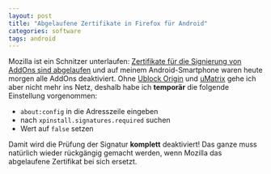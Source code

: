 ```yaml
---
layout: post
title: "Abgelaufene Zertifikate in Firefox für Android"
categories: software
tags: android
---
```

Mozilla ist ein Schnitzer unterlaufen: [Zertifikate für die Signierung von AddOns sind abgelaufen][0] und auf meinem Android-Smartphone waren heute morgen alle AddOns deaktiviert. Ohne [Ublock Origin][1] und [uMatrix][2] gehe ich aber nicht mehr ins Netz, deshalb habe ich **temporär** die folgende Einstellung vorgenommen:

  * `about:config` in die Adresszeile eingeben
  * nach `xpinstall.signatures.required` suchen
  * Wert auf `false` setzen

Damit wird die Prüfung der Signatur **komplett** deaktiviert! Das ganze muss natürlich wieder rückgängig gemacht werden, wenn Mozilla das abgelaufene Zertifikat bei sich ersetzt.

[0]: https://bugzilla.mozilla.org/show_bug.cgi?id=1548973
[1]: https://github.com/gorhill/uBlock/
[2]: https://github.com/gorhill/uMatrix
